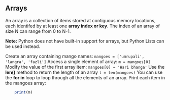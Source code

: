 ## Arrays

An array is a collection of items stored at contiguous memory locations, each identifed by at least one __array index or key__. The index of an array of size N can range from 0 to N-1.

**Note:** Python does not have built-in support for arrays, but Python Lists can be used instead.

Create an array containing mango names:
`mangoes = ['umrupali', 'langra', 'fazli']`
Access a single element of array:
`m = mangoes[0]`
Modify the value of the first array item:
`mangoes[0] = 'Hari bhanga'`
Use the __len()__ method to return the length of an array 
`l = len(mangoes)`
You can use the __for in__ loop to loop through all the elements of an array. Print each item in the mangoes array:
```for m in mangoes:
    print(m)
```
